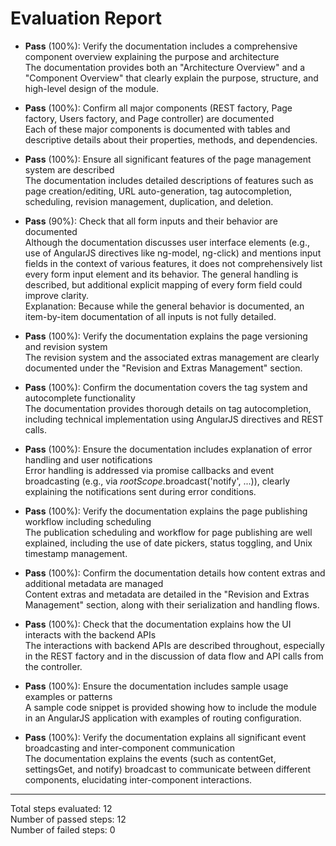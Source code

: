 # Evaluation Report

- **Pass** (100%): Verify the documentation includes a comprehensive component overview explaining the purpose and architecture  
  The documentation provides both an "Architecture Overview" and a "Component Overview" that clearly explain the purpose, structure, and high-level design of the module.

- **Pass** (100%): Confirm all major components (REST factory, Page factory, Users factory, and Page controller) are documented  
  Each of these major components is documented with tables and descriptive details about their properties, methods, and dependencies.

- **Pass** (100%): Ensure all significant features of the page management system are described  
  The documentation includes detailed descriptions of features such as page creation/editing, URL auto-generation, tag autocompletion, scheduling, revision management, duplication, and deletion.

- **Pass** (90%): Check that all form inputs and their behavior are documented  
  Although the documentation discusses user interface elements (e.g., use of AngularJS directives like ng-model, ng-click) and mentions input fields in the context of various features, it does not comprehensively list every form input element and its behavior. The general handling is described, but additional explicit mapping of every form field could improve clarity.  
  Explanation: Because while the general behavior is documented, an item-by-item documentation of all inputs is not fully detailed.

- **Pass** (100%): Verify the documentation explains the page versioning and revision system  
  The revision system and the associated extras management are clearly documented under the "Revision and Extras Management" section.

- **Pass** (100%): Confirm the documentation covers the tag system and autocomplete functionality  
  The documentation provides thorough details on tag autocompletion, including technical implementation using AngularJS directives and REST calls.

- **Pass** (100%): Ensure the documentation includes explanation of error handling and user notifications  
  Error handling is addressed via promise callbacks and event broadcasting (e.g., via $rootScope.$broadcast('notify', ...)), clearly explaining the notifications sent during error conditions.

- **Pass** (100%): Verify the documentation explains the page publishing workflow including scheduling  
  The publication scheduling and workflow for page publishing are well explained, including the use of date pickers, status toggling, and Unix timestamp management.

- **Pass** (100%): Confirm the documentation details how content extras and additional metadata are managed  
  Content extras and metadata are detailed in the "Revision and Extras Management" section, along with their serialization and handling flows.

- **Pass** (100%): Check that the documentation explains how the UI interacts with the backend APIs  
  The interactions with backend APIs are described throughout, especially in the REST factory and in the discussion of data flow and API calls from the controller.

- **Pass** (100%): Ensure the documentation includes sample usage examples or patterns  
  A sample code snippet is provided showing how to include the module in an AngularJS application with examples of routing configuration.

- **Pass** (100%): Verify the documentation explains all significant event broadcasting and inter-component communication  
  The documentation explains the events (such as contentGet, settingsGet, and notify) broadcast to communicate between different components, elucidating inter-component interactions.

---

Total steps evaluated: 12  
Number of passed steps: 12  
Number of failed steps: 0